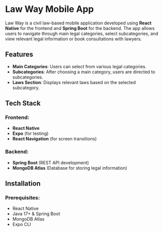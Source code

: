 # Law Way Mobile App

Law Way is a civil law-based mobile application developed using **React Native** for the frontend and **Spring Boot** for the backend. The app allows users to navigate through main legal categories, select subcategories, and view relevant legal information or book consultations with lawyers.

## Features

- **Main Categories**: Users can select from various legal categories.
- **Subcategories**: After choosing a main category, users are directed to subcategories.
- **Laws Section**: Displays relevant laws based on the selected subcategory.

## Tech Stack

### Frontend:
- **React Native**
- **Expo** (for testing)
- **React Navigation** (for screen transitions)

### Backend:
- **Spring Boot** (REST API development)
- **MongoDB Atlas** (Database for storing legal information)

## Installation

### Prerequisites:
- React Native
- Java 17+ & Spring Boot
- MongoDB Atlas 
- Expo CLI


